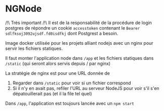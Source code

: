 NGNode
======

/!\ Très important /!\ Il est de la responsabilité de la procédure de login postgres de répondre
un cookie `accesstoken` contenant le `Bearer sdlfksoj3092ujsdf.fd0isdfkj` dont Postgrest a besoin.

Image docker utilisée pour les projets alliant nodejs avec un nginx pour servir les fichiers statiques.

Il faut monter l'application node dans `/app` et les fichiers statiques dans `/static` (qui seront alors servis depuis / par nginx)

La stratégie de nginx est pour une URL donnée de

1. Regarder dans `/static` pour voir si un fichier correspond
2. Si il n'y en avait pas, refiler l'URL au serveur NodeJS pour voir s'il s'en dépatouillerait pas (et il la file tel quel)

Dans `/app`, l'application est toujours lancée avec un `npm start`

